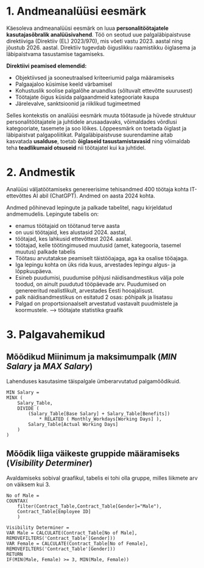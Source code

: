 # 1. Andmeanalüüsi eesmärk

Käesoleva andmeanalüüsi eesmärk on luua **personalitöötajatele kasutajasõbralik analüüsivahend**. Töö on seotud uue palgaläbipaistvuse direktiiviga (Direktiiv (EL) 2023/970), mis võeti vastu 2023. aastal ning jõustub 2026. aastal. Direktiiv tugevdab õiguslikku raamistikku õiglasema ja läbipaistvama tasustamise tagamiseks.

**Direktiivi peamised elemendid:**  
- Objektiivsed ja sooneutraalsed kriteeriumid palga määramiseks  
- Palgaajaloo küsimise keeld värbamisel  
- Kohustuslik soolise palgalõhe aruandlus (sõltuvalt ettevõtte suurusest)  
- Töötajate õigus küsida palgaandmeid kategooriate kaupa  
- Järelevalve, sanktsioonid ja riiklikud tugimeetmed  

Selles kontekstis on analüüsi eesmärk muuta töötasude ja hüvede struktuur personalitöötajatele ja juhtidele arusaadavaks, võimaldades võrdlusi kategooriate, tasemete ja soo lõikes. Lõppeesmärk on toetada õiglast ja läbipaistvat palgapoliitikat. Palgaläbipaistvuse suurendamine aitab kasvatada **usalduse**, toetab **õiglaseid tasustamistavasid** ning võimaldab teha **teadlikumaid otsuseid** nii töötajatel kui ka juhtidel.  

# 2. Andmestik
Analüüsi väljatöötamiseks genereerisime tehisandmed 400 töötaja kohta IT-ettevõttes AI abil (ChatGPT). Andmed on aasta 2024 kohta.

Andmed põhinevad lepingute ja palkade tabelitel, nagu kirjeldatud andmemudelis.
Lepingute tabelis on:
- enamus töötajaid on töötanud terve aasta
- on uusi töötajaid, kes alustasid 2024. aastal,
- töötajad, kes lahkusid ettevõttest 2024. aastal.
- töötajad, kelle töötingimused muutusid (amet, kategooria, tasemel muutus)
palkade tabelis
- Töötasu arvutatakse peamiselt täistööajaga, aga ka osalise tööajaga.
- Iga lepingu kohta on üks rida kuus, arvestades lepingu algus- ja lõppkuupäeva.
- Esineb puudumisi, puudumise põhjusi näidisandmestikus välja pole toodud, on ainult puudutud tööpäevade arv. Puudumised on genereeritud realistlikult, arvestades Eesti hooajalisust. 
- palk näidisandmestikus on esitatud 2 osas: põhipalk ja lisatasu
- Palgad on proportsionaalselt arvestatud vastavalt puudmistele ja koormustele.
--> töötajate statistika graafik
# 3. Palgavahemikud
## Mõõdikud Miinimum ja maksimumpalk (*MIN Salary* ja *MAX Salary*)
Lahenduses kasutasime täispalgale ümberarvutatud palgamõõdikuid.
```
MIN Salary = 
MINX (
    Salary_Table,
    DIVIDE (
        (Salary_Table[Base Salary] + Salary_Table[Benefits])
            * RELATED ( Monthly_Workdays[Working Days] ),
        Salary_Table[Actual Working Days]
    )
)
```
## Mõõdik liiga väikeste gruppide määramiseks (*Visibility Determiner*)
Avaldamiseks sobival graafikul, tabelis ei tohi olla gruppe, milles liikmete arv on väiksem kui 3.
```
No of Male = 
COUNTAX(
    filter(Contract_Table,Contract_Table[Gender]="Male"),
    Contract_Table[Employee ID]
    )
```
```
Visibility Determiner = 
VAR Male = CALCULATE(Contract_Table[No of Male], REMOVEFILTERS('Contract_Table'[Gender])) 
VAR Female = CALCULATE(Contract_Table[No of Female], REMOVEFILTERS('Contract_Table'[Gender]))
RETURN
IF(MIN(Male, Female) >= 3, MIN(Male, Female))
```
